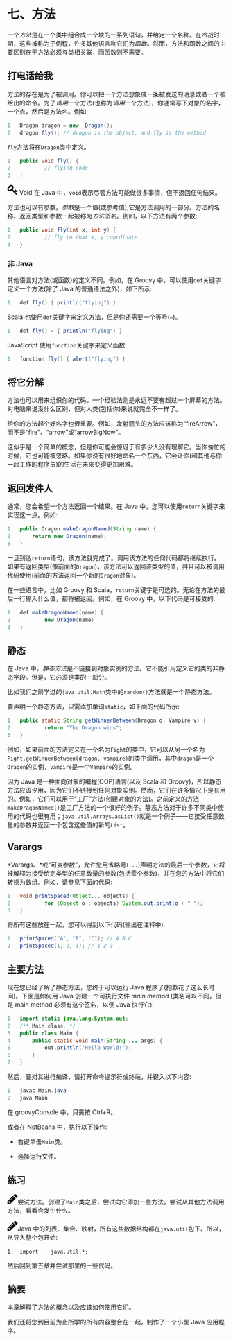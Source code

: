 # 七、方法

一个*方法*是在一个类中组合成一个块的一系列语句，并给定一个名称。在冷战时期，这些被称为子例程，许多其他语言称它们为*函数*。然而，方法和函数之间的主要区别在于方法必须与类相关联，而函数则不需要。

## 打电话给我

方法的存在是为了被调用。你可以把一个方法想象成一条被发送的消息或者一个被给出的命令。为了*调用*一个方法(也称为*调用*一个方法)，你通常写下对象的名字，一个点，然后是方法名。例如:

```java
1   Dragon dragon = new  Dragon();
2   dragon.fly(); // dragon is the object, and fly is the method

```

`fly`方法将在`Dragon`类中定义。

```java
1   public void fly() {
2           // flying code
3   }

```

![img/435475_2_En_7_Figa_HTML.jpg](img/435475_2_En_7_Figa_HTML.jpg) Void 在 Java 中，`void`表示尽管方法可能做很多事情，但不返回任何结果。

方法也可以有参数。*参数*是一个值(或参考值),它是方法调用的一部分。方法的名称、返回类型和参数一起被称为*方法签名*。例如，以下方法有两个参数:

```java
1   public void fly(int x, int y) {
2           // fly to that x, y coordinate.
3   }

```

### 非 Java

其他语言对方法(或函数)的定义不同。例如，在 Groovy 中，可以使用`def`关键字定义一个方法(除了 Java 的普通语法之外)，如下所示:

```java
1   def fly() { println("flying") }

```

Scala 也使用`def`关键字来定义方法，但是你还需要一个等号(`=`)。

```java
1   def fly() = { println("flying") }

```

JavaScript 使用`function`关键字来定义函数:

```java
1   function fly() { alert("flying") }

```

## 将它分解

方法也可以用来组织你的代码。一个经验法则是永远不要有超过一个屏幕的方法。对电脑来说没什么区别，但对人类(包括你)来说就完全不一样了。

给你的方法起个好名字也很重要。例如，发射箭头的方法应该称为“fireArrow”，而不是“fire”、“arrow”或“arrowBigNow”。

这似乎是一个简单的概念，但是你可能会惊讶于有多少人没有理解它。当你匆忙的时候，它也可能被忽略。如果你没有很好地命名一个东西，它会让你(和其他与你一起工作的程序员)的生活在未来变得更加艰难。

## 返回发件人

通常，您会希望一个方法返回一个结果。在 Java 中，您可以使用`return`关键字来实现这一点。例如:

```java
1   public Dragon makeDragonNamed(String name) {
2       return new Dragon(name);
3   }

```

一旦到达`return`语句，该方法就完成了。调用该方法的任何代码都将继续执行。如果有返回类型(像前面的`Dragon`)，该方法可以返回该类型的值，并且可以被调用代码使用(前面的方法返回一个新的`Dragon`对象)。

在一些语言中，比如 Groovy 和 Scala，`return`关键字是可选的。无论在方法的最后一行输入什么值，都将被返回。例如，在 Groovy 中，以下代码是可接受的:

```java
1   def makeDragonNamed(name) {
2           new Dragon(name)
3   }

```

## 静态

在 Java 中，*静态方法*是不链接到对象实例的方法。它不能引用定义它的类的非静态字段。但是，它必须是类的一部分。

比如我们之前学过的`java.util.Math`类中的`random()`方法就是一个静态方法。

要声明一个静态方法，只需添加单词`static`，如下面的代码所示:

```java
1   public static String getWinnerBetween(Dragon d, Vampire v) {
2           return "The Dragon wins";
3   }

```

例如，如果前面的方法定义在一个名为`Fight`的类中，它可以从另一个名为`Fight.getWinnerBetween(dragon, vampire)`的类中调用，其中`dragon`是一个`Dragon`的实例，`vampire`是一个`Vampire`的实例。

因为 Java 是一种面向对象的编程(OOP)语言(以及 Scala 和 Groovy)，所以静态方法应该少用，因为它们不链接到任何对象实例。然而，它们在许多情况下是有用的。例如，它们可以用于“工厂”方法(创建对象的方法)。之前定义的方法`makeDragonNamed()`是工厂方法的一个很好的例子。静态方法对于许多不同类中使用的代码也很有用；`java.util.Arrays.asList()`就是一个例子——它接受任意数量的参数并返回一个包含这些值的新的`List`。

## Varargs

*Varargs、*或“可变参数”，允许您用省略号(`...`)声明方法的最后一个参数，它将被解释为接受给定类型的任意数量的参数(包括零个参数)，并在您的方法中将它们转换为数组。例如，请参见下面的代码:

```java
1   void printSpaced(Object... objects) {
2           for (Object o : objects) System.out.print(o + " ");
3   }

```

将所有这些放在一起，您可以得到以下代码(输出在注释中):

```java
1   printSpaced("A", "B", "C"); // A B C
2   printSpaced(1, 2, 3); // 1 2 3

```

## 主要方法

现在您已经了解了静态方法，您终于可以运行 Java 程序了(抱歉花了这么长时间)。下面是如何用 Java 创建一个可执行文件 *main method* (类名可以不同，但是 main method 必须有这个签名，以便 Java 执行它):

```java
1   import static java.lang.System.out;
2   /** Main class. */
3   public class Main {
4       public static void main(String ... args) {
5           out.println("Hello World!");
6       }
7   }

```

然后，要对其进行编译，请打开命令提示符或终端，并键入以下内容:

```java
1   javac Main.java
2   java Main

```

在 groovyConsole 中，只需按 Ctrl+R。

或者在 NetBeans 中，执行以下操作:

*   右键单击`Main`类。

*   选择运行文件。

## 练习

![img/435475_2_En_7_Figb_HTML.jpg](img/435475_2_En_7_Figb_HTML.jpg)尝试方法。创建了`Main`类之后，尝试向它添加一些方法。尝试从其他方法调用方法，看看会发生什么。

![img/435475_2_En_7_Figc_HTML.jpg](img/435475_2_En_7_Figc_HTML.jpg)Java 中的列表、集合、映射，所有这些数据结构都在`java.util`包下。所以，从导入整个包开始:

`1   import    java.util.*;`

然后回到第五章并尝试那里的一些代码。

## 摘要

本章解释了方法的概念以及应该如何使用它们。

我们还将您到目前为止所学的所有内容整合在一起，制作了一个小型 Java 应用程序。